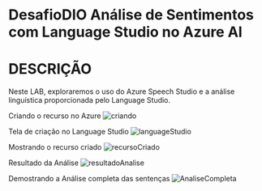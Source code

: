 # DesafioDIO Análise de Sentimentos com Language Studio no Azure AI
# DESCRIÇÃO
Neste LAB, exploraremos o uso do Azure Speech Studio e a análise linguística proporcionada pelo Language Studio.

Criando o recurso no Azure
![criando](https://github.com/user-attachments/assets/0f824446-f774-4ba5-ade4-ac996e21ceeb)

Tela de criação no Language Studio
![languageStudio](https://github.com/user-attachments/assets/40dab482-aeda-4966-bb94-e34e73ca5bf2)

Mostrando o recurso criado
![recursoCriado](https://github.com/user-attachments/assets/ed6be95b-8073-4f0b-8069-03a935dafa82)

Resultado da Análise
![resultadoAnalise](https://github.com/user-attachments/assets/6af86761-156d-491f-975d-48d930c2cc7b)

Demostrando a Análise completa das sentenças
![AnaliseCompleta](https://github.com/user-attachments/assets/9d0d644f-aa75-45ab-9e7d-053b13c26d9a)
